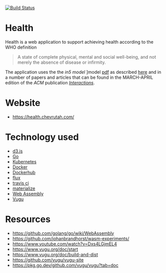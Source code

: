 [![Build Status](https://travis-ci.org/ilanpillemer/health.svg?branch=master)](https://travis-ci.org/ilanpillemer/health)

# Health

Health is a web application to support achieving health according to the WHO definition

> A state of complete physical, mental and social well-being, and not
> merely the absence of disease or infirmity.

The application uses the the _*in5 model*_ ]model [pdf](https://dl.acm.org/doi/pdf/10.1145/3290607.3312977) as described [here](https://dl.acm.org/doi/10.1145/3290607.3312977) and in a number of papers and articles that can be found
in the MARCH-APRIL edition of the _ACM_ publication [_Interactions_](https://interactions.acm.org/archive/toc/march-april-2020).


# Website

+ https://health.chevrutah.com/

# Technology used

+ [d3.js](https://d3js.org)
+ [Go](https://golang.org)
+ [Kubernetes](https://kubernetes.io)
+ [Docker](https://www.docker.com)
+ [Dockerhub](https://hub.docker.com)
+ [flux](https://fluxcd.io)
+ [travis ci](https://travis-ci.org)
+ [materialize](https://materializecss.com/)
+ [Web Assembly](https://webassembly.org/)
+ [Vugu](https://vugu.org/)



# Resources

+ https://github.com/golang/go/wiki/WebAssembly
+ https://github.com/johanbrandhorst/wasm-experiments/
+ https://www.youtube.com/watch?v=Dxs4LGjmEL4
+ https://www.vugu.org/doc/start
+ https://www.vugu.org/doc/build-and-dist
+ https://github.com/vugu/vugu-site
+ https://pkg.go.dev/github.com/vugu/vugu?tab=doc
